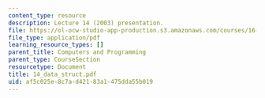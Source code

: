 ```yaml
---
content_type: resource
description: Lecture 14 (2003) presentation.
file: https://ol-ocw-studio-app-production.s3.amazonaws.com/courses/16-01-unified-engineering-i-ii-iii-iv-fall-2005-spring-2006/af5c025e8c7ad42183a1475dda55b019_14_data_struct.pdf
file_type: application/pdf
learning_resource_types: []
parent_title: Computers and Programming
parent_type: CourseSection
resourcetype: Document
title: 14_data_struct.pdf
uid: af5c025e-8c7a-d421-83a1-475dda55b019
---
```

